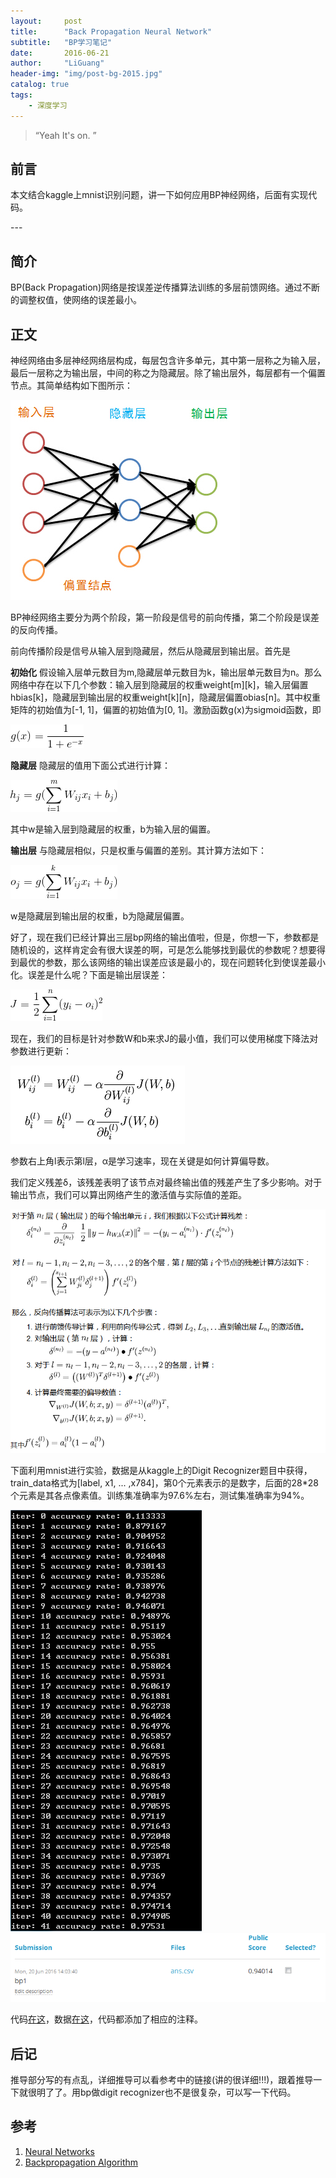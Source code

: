 ```yaml
---
layout:     post
title:      "Back Propagation Neural Network"
subtitle:   "BP学习笔记"
date:       2016-06-21
author:     "LiGuang"
header-img: "img/post-bg-2015.jpg"
catalog: true
tags:
    - 深度学习
---
```


> “Yeah It's on. ”


## 前言

本文结合kaggle上mnist识别问题，讲一下如何应用BP神经网络，后面有实现代码。
<p id = "build"></p>
---

## 简介
BP(Back Propagation)网络是按误差逆传播算法训练的多层前馈网络。通过不断的调整权值，使网络的误差最小。
## 正文
神经网络由多层神经网络层构成，每层包含许多单元，其中第一层称之为输入层，最后一层称之为输出层，中间的称之为隐藏层。除了输出层外，每层都有一个偏置节点。其简单结构如下图所示：

![](https://raw.githubusercontent.com/CoolIceFire/CoolIceFire.github.io/master/img/20160620/001.png)

BP神经网络主要分为两个阶段，第一阶段是信号的前向传播，第二个阶段是误差的反向传播。

前向传播阶段是信号从输入层到隐藏层，然后从隐藏层到输出层。首先是

**初始化**
假设输入层单元数目为m,隐藏层单元数目为k，输出层单元数目为n。那么网络中存在以下几个参数：输入层到隐藏层的权重weight[m][k]，输入层偏置hbias[k]，隐藏层到输出层的权重weight[k][n]，隐藏层偏置obias[n]。其中权重矩阵的初始值为[-1, 1]，偏置的初始值为[0, 1]。激励函数g(x)为sigmoid函数，即

![](https://raw.githubusercontent.com/CoolIceFire/CoolIceFire.github.io/master/img/20160620/002.gif)

**隐藏层**
隐藏层的值用下面公式进行计算：

![](https://raw.githubusercontent.com/CoolIceFire/CoolIceFire.github.io/master/img/20160620/003.gif)

其中w是输入层到隐藏层的权重，b为输入层的偏置。

**输出层**
与隐藏层相似，只是权重与偏置的差别。其计算方法如下：

![](https://raw.githubusercontent.com/CoolIceFire/CoolIceFire.github.io/master/img/20160620/004.gif)

w是隐藏层到输出层的权重，b为隐藏层偏置。

好了，现在我们已经计算出三层bp网络的输出值啦，但是，你想一下，参数都是随机设的，这样肯定会有很大误差的啊，可是怎么能够找到最优的参数呢？想要得到最优的参数，那么该网络的输出误差应该是最小的，现在问题转化到使误差最小化。误差是什么呢？下面是输出层误差：

![](https://raw.githubusercontent.com/CoolIceFire/CoolIceFire.github.io/master/img/20160620/005.gif)

现在，我们的目标是针对参数W和b来求J的最小值，我们可以使用梯度下降法对参数进行更新：

![](https://raw.githubusercontent.com/CoolIceFire/CoolIceFire.github.io/master/img/20160621/01.png)

参数右上角l表示第l层，α是学习速率，现在关键是如何计算偏导数。

我们定义残差δ，该残差表明了该节点对最终输出值的残差产生了多少影响。对于输出节点，我们可以算出网络产生的激活值与实际值的差距。

![](https://raw.githubusercontent.com/CoolIceFire/CoolIceFire.github.io/master/img/20160621/07.png)

下面利用mnist进行实验，数据是从kaggle上的Digit Recognizer题目中获得，train_data格式为[label, x1, ... ,x784]，第0个元素表示的是数字，后面的28*28个元素是其各点像素值。训练集准确率为97.6%左右，测试集准确率为94%。

![](https://raw.githubusercontent.com/CoolIceFire/CoolIceFire.github.io/master/img/20160621/05.png)
![](https://raw.githubusercontent.com/CoolIceFire/CoolIceFire.github.io/master/img/20160621/06.png)

代码[在这](https://github.com/CoolIceFire/RS/blob/master/bp%20for%20mnist)，数据[在这](https://www.kaggle.com/c/digit-recognizer/data)，代码都添加了相应的注释。

## 后记
推导部分写的有点乱，详细推导可以看参考中的链接(讲的很详细!!!)，跟着推导一下就很明了了。用bp做digit recognizer也不是很复杂，可以写一下代码。

## 参考
1. [Neural Networks](http://deeplearning.stanford.edu/wiki/index.php/Neural_Networks)
2. [Backpropagation Algorithm](http://deeplearning.stanford.edu/wiki/index.php/Backpropagation_Algorithm)
